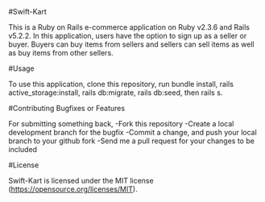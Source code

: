 #Swift-Kart

This is a Ruby on Rails e-commerce application on Ruby v2.3.6 and Rails v5.2.2. In this application, users have the option to sign up as a seller or buyer. Buyers can buy items from sellers and sellers can sell items as well as buy items from other sellers.

#Usage

To use this application, clone this repository, run bundle install, rails active_storage:install, rails db:migrate, rails db:seed, then rails s.

#Contributing Bugfixes or Features

For submitting something back,
-Fork this repository
-Create a local development branch for the bugfix
-Commit a change, and push your local branch to your github fork
-Send me a pull request for your changes to be included

#License

Swift-Kart is licensed under the MIT license (https://opensource.org/licenses/MIT).
